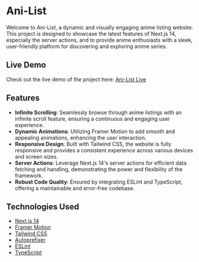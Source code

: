 # Ani-List

Welcome to Ani-List, a dynamic and visually engaging anime listing website. This project is designed to showcase the latest features of Next.js 14, especially the server actions, and to provide anime enthusiasts with a sleek, user-friendly platform for discovering and exploring anime series.

## Live Demo

Check out the live demo of the project here: [Ani-List Live](https://ani-list-4osywch6g-ayushx007.vercel.app/)

## Features

- **Infinite Scrolling**: Seamlessly browse through anime listings with an infinite scroll feature, ensuring a continuous and engaging user experience.
- **Dynamic Animations**: Utilizing Framer Motion to add smooth and appealing animations, enhancing the user interaction.
- **Responsive Design**: Built with Tailwind CSS, the website is fully responsive and provides a consistent experience across various devices and screen sizes.
- **Server Actions**: Leverage Next.js 14's server actions for efficient data fetching and handling, demonstrating the power and flexibility of the framework.
- **Robust Code Quality**: Ensured by integrating ESLint and TypeScript, offering a maintainable and error-free codebase.

## Technologies Used

- [Next.js 14](https://nextjs.org/)
- [Framer Motion](https://www.framer.com/motion/)
- [Tailwind CSS](https://tailwindcss.com/)
- [Autoprefixer](https://github.com/postcss/autoprefixer)
- [ESLint](https://eslint.org/)
- [TypeScript](https://www.typescriptlang.org/)

